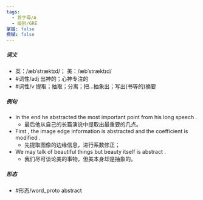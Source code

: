 ```yaml
---
tags:
  - 首字母/A
  - 级别/GRE
掌握: false
模糊: false
---
```

##### 词义
- 英：/æbˈstræktɪd/； 美：/æbˈstræktɪd/
- #词性/adj  出神的；心神专注的
- #词性/v  提取；抽取；分离；把…抽象出；写出(书等的)摘要
##### 例句
- In the end he abstracted the most important point from his long speech .
	- 最后他从自己的长篇演说中提取出最重要的几点。
- First , the image edge information is abstracted and the coefficient is modified .
	- 先提取图像的边缘信息，进行系数修正；
- We may talk of beautiful things but beauty itself is abstract .
	- 我们尽可谈论美的事物，但美本身却是抽象的。
##### 形态
- #形态/word_proto abstract
